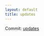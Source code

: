 ```yaml
---
layout: default
title: updates
---
```


Commit: [updates](https://github.com/DanGahanCGI/DanGahanCGI.github.io/commit/77cfe743f00c1d7576799d36f5957cc150a4b5f8)

